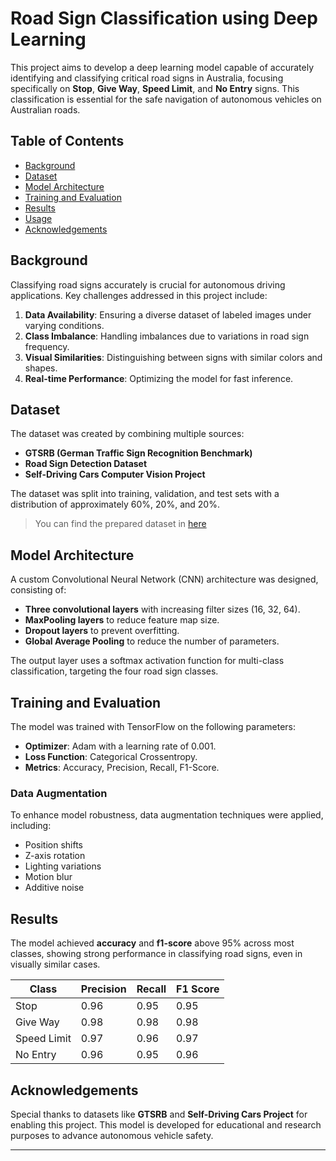 # Road Sign Classification using Deep Learning

This project aims to develop a deep learning model capable of accurately identifying and classifying critical road signs in Australia, focusing specifically on **Stop**, **Give Way**, **Speed Limit**, and **No Entry** signs. This classification is essential for the safe navigation of autonomous vehicles on Australian roads.

## Table of Contents

- [Background](#background)
- [Dataset](#dataset)
- [Model Architecture](#model-architecture)
- [Training and Evaluation](#training-and-evaluation)
- [Results](#results)
- [Usage](#usage)
- [Acknowledgements](#acknowledgements)

## Background

Classifying road signs accurately is crucial for autonomous driving applications. Key challenges addressed in this project include:

1. **Data Availability**: Ensuring a diverse dataset of labeled images under varying conditions.
2. **Class Imbalance**: Handling imbalances due to variations in road sign frequency.
3. **Visual Similarities**: Distinguishing between signs with similar colors and shapes.
4. **Real-time Performance**: Optimizing the model for fast inference.

## Dataset

The dataset was created by combining multiple sources:

- **GTSRB (German Traffic Sign Recognition Benchmark)**
- **Road Sign Detection Dataset**
- **Self-Driving Cars Computer Vision Project**

The dataset was split into training, validation, and test sets with a distribution of approximately 60%, 20%, and 20%.

> You can find the prepared dataset in [here](https://drive.google.com/file/d/1ENEHvPJKQZCGNnq3wsyNXPR3YybJy5a5/view?usp=sharing)

## Model Architecture

A custom Convolutional Neural Network (CNN) architecture was designed, consisting of:

- **Three convolutional layers** with increasing filter sizes (16, 32, 64).
- **MaxPooling layers** to reduce feature map size.
- **Dropout layers** to prevent overfitting.
- **Global Average Pooling** to reduce the number of parameters.

The output layer uses a softmax activation function for multi-class classification, targeting the four road sign classes.

## Training and Evaluation

The model was trained with TensorFlow on the following parameters:

- **Optimizer**: Adam with a learning rate of 0.001.
- **Loss Function**: Categorical Crossentropy.
- **Metrics**: Accuracy, Precision, Recall, F1-Score.

### Data Augmentation

To enhance model robustness, data augmentation techniques were applied, including:

- Position shifts
- Z-axis rotation
- Lighting variations
- Motion blur
- Additive noise

## Results

The model achieved **accuracy** and **f1-score** above 95% across most classes, showing strong performance in classifying road signs, even in visually similar cases.

| Class       | Precision | Recall | F1 Score |
| ----------- | --------- | ------ | -------- |
| Stop        | 0.96      | 0.95   | 0.95     |
| Give Way    | 0.98      | 0.98   | 0.98     |
| Speed Limit | 0.97      | 0.96   | 0.97     |
| No Entry    | 0.96      | 0.95   | 0.96     |

## Acknowledgements

Special thanks to datasets like **GTSRB** and **Self-Driving Cars Project** for enabling this project. This model is developed for educational and research purposes to advance autonomous vehicle safety.

---
